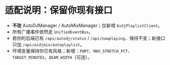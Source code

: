 # 适配说明：保留你现有接口

- **不改** AutoDJManager / AutoMixManager；仅新增 `AidjPlaylistClient`。
- 所有广播事件依然走 `UnifiedEventBus`。
- 若你的后端已有 `/api/autodj/status` / `/api/nowplaying`，保持不变；新接口只加 `/api/aidjmix/autoplaylist`。
- 环境变量保持你已有风格；新增：`PORT`、`MAX_STRETCH_PCT`、`TARGET_MINUTES`、`BEAM_WIDTH`（可选）。
